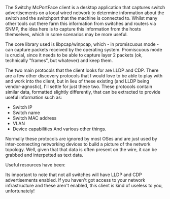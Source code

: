 The Switchy McPortFace client is a desktop application that captures switch advertisements on a local wired network to determine information about the switch and the switchport that the machine is connected to. Whilst many other tools out there farm this information from switches and routers via SNMP, the idea here is to capture this information from the hosts themselves, which in some scenarios may be more useful.

The core library used is libpcap/winpcap, which - in promiscuous mode - can capture packets received by the operating system. Promiscuous mode is crucial, since it needs to be able to capture layer 2 packets (ok, technically "frames", but whatever) and keep them. 

The two main protocols that the client looks for are LLDP and CDP. There are a few other discovery protocols that I would love to be able to play with and work into the client, but in lieu of these existing (and LLDP being vendor-agnostic), I'll settle for just these two. These protocols contain similar data, formatted slightly differently, that can be extracted to provide useful information such as:

- Switch IP
- Switch name
- Switch MAC address
- VLAN
- Device capabilities
And various other things.

Normally these protocols are ignored by most OSes and are just used by inter-connecting networking devices to build a picture of the network topology. Well, given that that data is often present on the wire, it can be grabbed and interpetted as text data. 

Useful resources have been:


Its important to note that not all switches will have LLDP and CDP advertisements enabled. If you haven't got access to your network infrastructure and these aren't enabled, this client is kind of useless to you, unfortunately!
